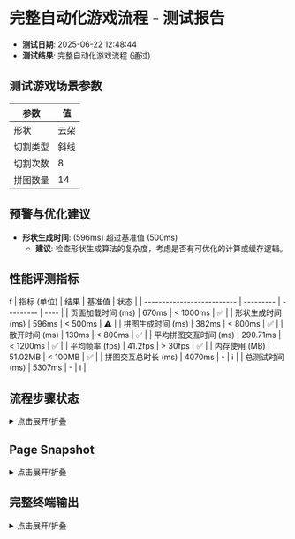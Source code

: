 <!--
{
  "version": "1.0",
  "data": {
    "fileName": "test-report-20250622124844.md",
    "title": "完整自动化游戏流程",
    "status": "通过",
    "timestamp": "2025-06-22T04:48:44.414Z",
    "metrics": {
      "loadTime": 670,
      "shapeGenerationTime": 596,
      "puzzleGenerationTime": 382,
      "scatterTime": 130,
      "avgInteractionTime": 290.7142857142857,
      "puzzleInteractionDuration": 4070,
      "totalTestTime": 5307,
      "avgFps": 41.2,
      "memoryUsage": 51.02
    },
    "scenario": {
      "shapeType": "云朵",
      "cutType": "斜线",
      "cutCount": 8,
      "pieceCount": 14
    }
  }
}
-->

# 完整自动化游戏流程 - 测试报告

- **测试日期**: 2025-06-22 12:48:44
- **测试结果**: 完整自动化游戏流程 (通过)

## 测试游戏场景参数

| 参数 | 值 |
|---|---|
| 形状 | 云朵 |
| 切割类型 | 斜线 |
| 切割次数 | 8 |
| 拼图数量 | 14 |


## 预警与优化建议
- **形状生成时间**: (596ms) 超过基准值 (500ms)
  - **建议**: 检查形状生成算法的复杂度，考虑是否有可优化的计算或缓存逻辑。

## 性能评测指标
f
| 指标 (单位)                | 结果      | 基准值    | 状态 |
| -------------------------- | --------- | --------- | ---- |
| 页面加载时间 (ms)          | 670ms      | < 1000ms    | ✅ |
| 形状生成时间 (ms)          | 596ms | < 500ms | ⚠️ |
| 拼图生成时间 (ms)          | 382ms | < 800ms | ✅ |
| 散开时间 (ms)              | 130ms      | < 800ms    | ✅ |
| 平均拼图交互时间 (ms)      | 290.71ms | < 1200ms | ✅ |
| 平均帧率 (fps)             | 41.2fps       | > 30fps     | ✅ |
| 内存使用 (MB)            | 51.02MB       | < 100MB     | ✅ |
| 拼图交互总时长 (ms)        | 4070ms | -         | ℹ️   |
| 总测试时间 (ms)            | 5307ms | -         | ℹ️   |


## 流程步骤状态
<details>
<summary>点击展开/折叠</summary>

```
步骤 1: 页面加载后渲染控制面板和画布 - 完成。
步骤 2: 选择云朵形状并生成 - 完成。
步骤 3: 选择斜线切割并渲染拼图 - 完成。
步骤 4: 点击散开拼图 - 完成。
步骤 5: 画布提示 (14 块) - 完成。
步骤 7: 等待所有拼图块在状态中被标记为完成...
步骤 8: 收集最终性能指标...
步骤 8: 性能指标收集完毕 - 完成。
```
</details>

## Page Snapshot
<details>
<summary>点击展开/折叠</summary>

```yaml
无 Page snapshot 信息。
```
</details>


## 完整终端输出
<details>
<summary>点击展开/折叠</summary>

```
步骤 1: 页面加载后渲染控制面板和画布 - 完成。
步骤 2: 选择云朵形状并生成 - 完成。
步骤 3: 选择斜线切割并渲染拼图 - 完成。
步骤 4: 点击散开拼图 - 完成。
步骤 5: 画布提示 (14 块) - 完成。
选中拼图块 0
拼图块 0 旋转后角度: 0 目标角度: 0
拼图块 0 重置后位置: {"x":636.1615240847913,"y":693.916268717118,"rotation":0} 目标: {"x":636.1615240847913,"y":693.916268717118,"rotation":0}
选中拼图块 1
拼图块 1 旋转后角度: 0 目标角度: 0
拼图块 1 重置后位置: {"x":568.8741578463586,"y":704.2638536294329,"rotation":0} 目标: {"x":568.8741578463586,"y":704.2638536294329,"rotation":0}
选中拼图块 2
拼图块 2 旋转后角度: 0 目标角度: 0
拼图块 2 重置后位置: {"x":473.9241846012705,"y":457.14782622287146,"rotation":0} 目标: {"x":473.9241846012705,"y":457.14782622287146,"rotation":0}
选中拼图块 3
拼图块 3 旋转后角度: 0 目标角度: 0
拼图块 3 重置后位置: {"x":529.431310039304,"y":308.0918565220005,"rotation":0} 目标: {"x":529.431310039304,"y":308.0918565220005,"rotation":0}
选中拼图块 4
拼图块 4 旋转后角度: 0 目标角度: 0
拼图块 4 重置后位置: {"x":481.7613361985353,"y":555.2321795991877,"rotation":0} 目标: {"x":481.7613361985353,"y":555.2321795991877,"rotation":0}
选中拼图块 5
拼图块 5 旋转后角度: 0 目标角度: 0
拼图块 5 重置后位置: {"x":750.4838298916209,"y":566.1532974185071,"rotation":0} 目标: {"x":750.4838298916209,"y":566.1532974185071,"rotation":0}
选中拼图块 6
拼图块 6 旋转后角度: 0 目标角度: 0
拼图块 6 重置后位置: {"x":344.58873136728704,"y":648.6822497175169,"rotation":0} 目标: {"x":344.58873136728704,"y":648.6822497175169,"rotation":0}
选中拼图块 7
拼图块 7 旋转后角度: 0 目标角度: 0
拼图块 7 重置后位置: {"x":368.2436740454643,"y":323.33300638826466,"rotation":0} 目标: {"x":368.2436740454643,"y":323.33300638826466,"rotation":0}
选中拼图块 8
拼图块 8 旋转后角度: 0 目标角度: 0
拼图块 8 重置后位置: {"x":269.73849150974235,"y":432.2943035140754,"rotation":0} 目标: {"x":269.73849150974235,"y":432.2943035140754,"rotation":0}
选中拼图块 9
拼图块 9 旋转后角度: 0 目标角度: 0
拼图块 9 重置后位置: {"x":629.7083138520009,"y":327.92663355887277,"rotation":0} 目标: {"x":629.7083138520009,"y":327.92663355887277,"rotation":0}
选中拼图块 10
拼图块 10 旋转后角度: 0 目标角度: 0
拼图块 10 重置后位置: {"x":730.5959805177073,"y":386.03990117059385,"rotation":0} 目标: {"x":730.5959805177073,"y":386.03990117059385,"rotation":0}
选中拼图块 11
拼图块 11 旋转后角度: 0 目标角度: 0
拼图块 11 重置后位置: {"x":512.2912999446595,"y":744.6133359082509,"rotation":0} 目标: {"x":512.2912999446595,"y":744.6133359082509,"rotation":0}
选中拼图块 12
拼图块 12 旋转后角度: 0 目标角度: 0
拼图块 12 重置后位置: {"x":704.647364180483,"y":663.3451793834807,"rotation":0} 目标: {"x":704.647364180483,"y":663.3451793834807,"rotation":0}
选中拼图块 13
拼图块 13 旋转后角度: 0 目标角度: 0
拼图块 13 重置后位置: {"x":271.17426908138884,"y":520.0244234419465,"rotation":0} 目标: {"x":271.17426908138884,"y":520.0244234419465,"rotation":0}
步骤 7: 等待所有拼图块在状态中被标记为完成...
步骤 7.1: completedPieces 数组长度已满足要求 - 完成。
步骤 7.2: isCompleted 状态标志已确认为 true - 完成。
步骤 8: 收集最终性能指标...
步骤 8: 性能指标收集完毕 - 完成。
完整自动化游戏流程测试通过！

```
</details>